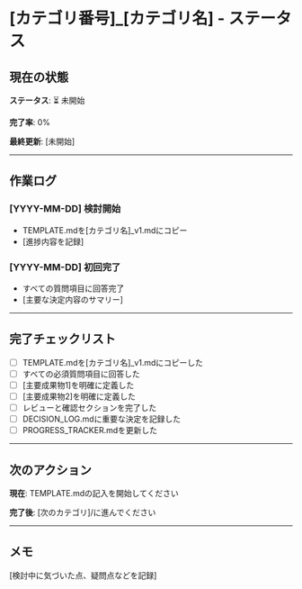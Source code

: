 # [カテゴリ番号]_[カテゴリ名] - ステータス

## 現在の状態

**ステータス**: ⏳ 未開始

**完了率**: 0%

**最終更新**: [未開始]

---

## 作業ログ

### [YYYY-MM-DD] 検討開始
- TEMPLATE.mdを[カテゴリ名]_v1.mdにコピー
- [進捗内容を記録]

### [YYYY-MM-DD] 初回完了
- すべての質問項目に回答完了
- [主要な決定内容のサマリー]

---

## 完了チェックリスト

- [ ] TEMPLATE.mdを[カテゴリ名]_v1.mdにコピーした
- [ ] すべての必須質問項目に回答した
- [ ] [主要成果物1]を明確に定義した
- [ ] [主要成果物2]を明確に定義した
- [ ] レビューと確認セクションを完了した
- [ ] DECISION_LOG.mdに重要な決定を記録した
- [ ] PROGRESS_TRACKER.mdを更新した

---

## 次のアクション

**現在**: TEMPLATE.mdの記入を開始してください

**完了後**: [次のカテゴリ]/に進んでください

---

## メモ

[検討中に気づいた点、疑問点などを記録]
